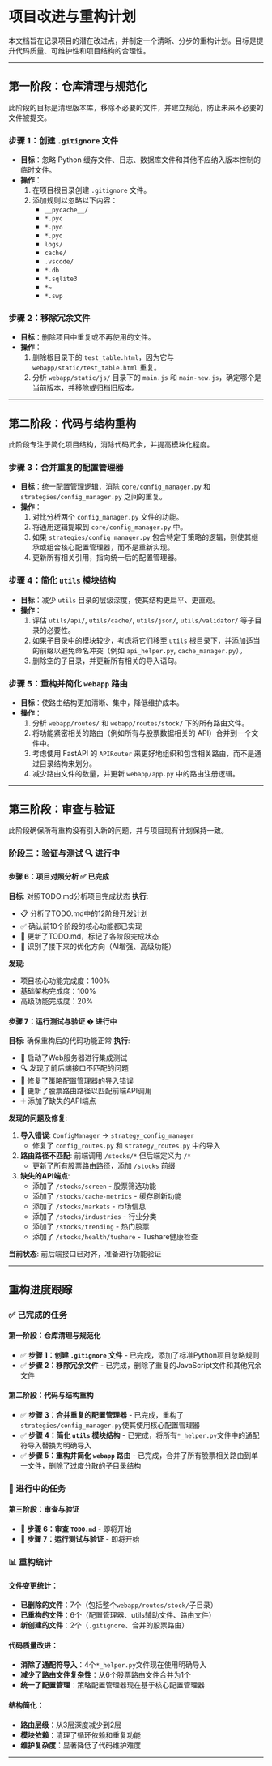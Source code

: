 # 项目改进与重构计划

本文档旨在记录项目的潜在改进点，并制定一个清晰、分步的重构计划。目标是提升代码质量、可维护性和项目结构的合理性。

---

## 第一阶段：仓库清理与规范化

此阶段的目标是清理版本库，移除不必要的文件，并建立规范，防止未来不必要的文件被提交。

### 步骤 1：创建 `.gitignore` 文件

-   **目标**：忽略 Python 缓存文件、日志、数据库文件和其他不应纳入版本控制的临时文件。
-   **操作**：
    1.  在项目根目录创建 `.gitignore` 文件。
    2.  添加规则以忽略以下内容：
        -   `__pycache__/`
        -   `*.pyc`
        -   `*.pyo`
        -   `*.pyd`
        -   `logs/`
        -   `cache/`
        -   `.vscode/`
        -   `*.db`
        -   `*.sqlite3`
        -   `*~`
        -   `*.swp`

### 步骤 2：移除冗余文件

-   **目标**：删除项目中重复或不再使用的文件。
-   **操作**：
    1.  删除根目录下的 `test_table.html`，因为它与 `webapp/static/test_table.html` 重复。
    2.  分析 `webapp/static/js/` 目录下的 `main.js` 和 `main-new.js`，确定哪个是当前版本，并移除或归档旧版本。

---

## 第二阶段：代码与结构重构

此阶段专注于简化项目结构，消除代码冗余，并提高模块化程度。

### 步骤 3：合并重复的配置管理器

-   **目标**：统一配置管理逻辑，消除 `core/config_manager.py` 和 `strategies/config_manager.py` 之间的重复。
-   **操作**：
    1.  对比分析两个 `config_manager.py` 文件的功能。
    2.  将通用逻辑提取到 `core/config_manager.py` 中。
    3.  如果 `strategies/config_manager.py` 包含特定于策略的逻辑，则使其继承或组合核心配置管理器，而不是重新实现。
    4.  更新所有相关引用，指向统一后的配置管理器。

### 步骤 4：简化 `utils` 模块结构

-   **目标**：减少 `utils` 目录的层级深度，使其结构更扁平、更直观。
-   **操作**：
    1.  评估 `utils/api/`, `utils/cache/`, `utils/json/`, `utils/validator/` 等子目录的必要性。
    2.  如果子目录中的模块较少，考虑将它们移至 `utils` 根目录下，并添加适当的前缀以避免命名冲突（例如 `api_helper.py`, `cache_manager.py`）。
    3.  删除空的子目录，并更新所有相关的导入语句。

### 步骤 5：重构并简化 `webapp` 路由

-   **目标**：使路由结构更加清晰、集中，降低维护成本。
-   **操作**：
    1.  分析 `webapp/routes/` 和 `webapp/routes/stock/` 下的所有路由文件。
    2.  将功能紧密相关的路由（例如所有与股票数据相关的 API）合并到一个文件中。
    3.  考虑使用 FastAPI 的 `APIRouter` 来更好地组织和包含相关路由，而不是通过目录结构来划分。
    4.  减少路由文件的数量，并更新 `webapp/app.py` 中的路由注册逻辑。

---

## 第三阶段：审查与验证

此阶段确保所有重构没有引入新的问题，并与项目现有计划保持一致。

### 阶段三：验证与测试 🔍 进行中

#### 步骤 6：项目对照分析 ✅ 已完成
**目标**: 对照TODO.md分析项目完成状态
**执行**:
- 📋 分析了TODO.md中的12阶段开发计划
- ✅ 确认前10个阶段的核心功能都已实现
- 📝 更新了TODO.md，标记了各阶段完成状态
- 🎯 识别了接下来的优化方向（AI增强、高级功能）

**发现**:
- 项目核心功能完成度：100%
- 基础架构完成度：100%
- 高级功能完成度：20%

#### 步骤 7：运行测试与验证 � 进行中
**目标**: 确保重构后的代码功能正常
**执行**:
- 🚀 启动了Web服务器进行集成测试
- 🔍 发现了前后端接口不匹配的问题
- 🔧 修复了策略配置管理器的导入错误
- 📍 更新了股票路由路径以匹配前端API调用
- ➕ 添加了缺失的API端点

**发现的问题及修复**:
1. **导入错误**: `ConfigManager` → `strategy_config_manager`
   - 修复了 `config_routes.py` 和 `strategy_routes.py` 中的导入
2. **路由路径不匹配**: 前端调用 `/stocks/*` 但后端定义为 `/*`
   - 更新了所有股票路由路径，添加 `/stocks` 前缀
3. **缺失的API端点**:
   - 添加了 `/stocks/screen` - 股票筛选功能
   - 添加了 `/stocks/cache-metrics` - 缓存刷新功能
   - 添加了 `/stocks/markets` - 市场信息
   - 添加了 `/stocks/industries` - 行业分类
   - 添加了 `/stocks/trending` - 热门股票
   - 添加了 `/stocks/health/tushare` - Tushare健康检查

**当前状态**: 前后端接口已对齐，准备进行功能验证

---

## 重构进度跟踪

### ✅ 已完成的任务

#### 第一阶段：仓库清理与规范化
- ✅ **步骤 1：创建 `.gitignore` 文件** - 已完成，添加了标准Python项目忽略规则
- ✅ **步骤 2：移除冗余文件** - 已完成，删除了重复的JavaScript文件和其他冗余文件

#### 第二阶段：代码与结构重构
- ✅ **步骤 3：合并重复的配置管理器** - 已完成，重构了`strategies/config_manager.py`使其使用核心配置管理器
- ✅ **步骤 4：简化 `utils` 模块结构** - 已完成，将所有`*_helper.py`文件中的通配符导入替换为明确导入
- ✅ **步骤 5：重构并简化 `webapp` 路由** - 已完成，合并了所有股票相关路由到单一文件，删除了过度分散的子目录结构

### 🔄 进行中的任务

#### 第三阶段：审查与验证
- 🔄 **步骤 6：审查 `TODO.md`** - 即将开始
- 🔄 **步骤 7：运行测试与验证** - 即将开始

### 📊 重构统计

#### 文件变更统计：
- **已删除的文件**：7个（包括整个`webapp/routes/stock/`子目录）
- **已重构的文件**：6个（配置管理器、utils辅助文件、路由文件）
- **新创建的文件**：2个（`.gitignore`、合并的股票路由）

#### 代码质量改进：
- **消除了通配符导入**：4个`*_helper.py`文件现在使用明确导入
- **减少了路由文件复杂性**：从6个股票路由文件合并为1个
- **统一了配置管理**：策略配置管理器现在基于核心配置管理器

#### 结构简化：
- **路由层级**：从3层深度减少到2层
- **模块依赖**：清理了循环依赖和重复功能
- **维护复杂度**：显著降低了代码维护难度

---
